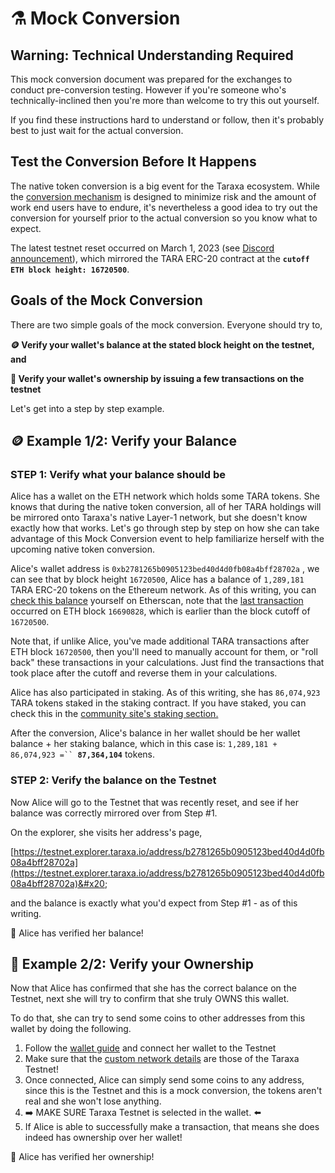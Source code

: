 # ⚗ Mock Conversion

## Warning: Technical Understanding Required&#x20;

This mock conversion document was prepared for the exchanges to conduct pre-conversion testing. However if you're someone who's technically-inclined then you're more than welcome to try this out yourself.&#x20;

If you find these instructions hard to understand or follow, then it's probably best to just wait for the actual conversion.&#x20;



## Test the Conversion Before It Happens

The native token conversion is a big event for the Taraxa ecosystem. While the [conversion mechanism](https://docs.taraxa.io/native-token-conversion/introduction#how-will-the-conversion-work) is designed to minimize risk and the amount of work end users have to endure, it's nevertheless a good idea to try out the conversion for yourself prior to the actual conversion so you know what to expect.&#x20;

The latest testnet reset occurred on March 1, 2023 (see [Discord announcement](https://discord.com/channels/419749122556297216/909881217216827402/1080473001138597938)), which mirrored the TARA ERC-20 contract at the **`cutoff ETH block height: 16720500`**.&#x20;



## Goals of the Mock Conversion&#x20;

There are two simple goals of the mock conversion. Everyone should try to,&#x20;

**🪙  Verify your wallet's balance at the stated block height on the testnet, and**&#x20;

**🔐  Verify your wallet's ownership by issuing a few transactions on the testnet**

Let's get into a step by step example.&#x20;



## **🪙**  Example 1/2: Verify your Balance&#x20;

### STEP 1: Verify what your balance should be

Alice has a wallet on the ETH network which holds some TARA tokens. She knows that during the native token conversion, all of her TARA holdings will be mirrored onto Taraxa's native Layer-1 network, but she doesn't know exactly how that works. Let's go through step by step on how she can take advantage of this Mock Conversion event to help familiarize herself with the upcoming native token conversion.&#x20;

Alice's wallet address is `0xb2781265b0905123bed40d4d0fb08a4bff28702a` , we can see that by block height `16720500`, Alice has a balance of `1,289,181` TARA ERC-20 tokens on the Ethereum network. As of this writing, you can [check this balance](https://etherscan.io/token/0xf001937650bb4f62b57521824b2c20f5b91bea05?a=0xb2781265b0905123bed40d4d0fb08a4bff28702a) yourself on Etherscan, note that the [last transaction](https://etherscan.io/tx/0xafe359ff311b82c34903007635b6319cf94f10a447979709f87e215741248d05) occurred on ETH block `16690828`, which is earlier than the block cutoff of `16720500`.&#x20;

Note that, if unlike Alice, you've made additional TARA transactions after ETH block `16720500`, then you'll need to manually account for them, or "roll back" these transactions in your calculations.  Just find the transactions that took place after the cutoff and reverse them in your calculations.&#x20;

Alice has also participated in staking. As of this writing, she has `86,074,923` TARA tokens staked in the staking contract. If you have staked, you can check this in the [community site's staking section.](https://community.taraxa.io/staking)&#x20;

After the conversion, Alice's balance in her wallet should be her wallet balance + her staking balance, which in this case is: `1,289,181 + 86,074,923 =`` `**`87,364,104`** tokens.&#x20;



### STEP 2: Verify the balance on the Testnet&#x20;

Now Alice will go to the Testnet that was recently reset, and see if her balance was correctly mirrored over from Step #1.&#x20;

On the explorer, she visits her address's page,&#x20;

[https://testnet.explorer.taraxa.io/address/b2781265b0905123bed40d4d0fb08a4bff28702a](https://testnet.explorer.taraxa.io/address/b2781265b0905123bed40d4d0fb08a4bff28702a)&#x20;

and the balance is exactly what you'd expect from Step #1 - as of this writing.&#x20;

🥳 Alice has verified her balance!&#x20;



## **🔐**  Example 2/2: Verify your Ownership

Now that Alice has confirmed that she has the correct balance on the Testnet, next she will try to confirm that she truly OWNS this wallet.&#x20;

To do that, she can try to send some coins to other addresses from this wallet by doing the following.&#x20;

1. Follow the [wallet guide](../wallet/) and connect her wallet to the Testnet
2. Make sure that the [custom network details](https://docs.taraxa.io/wallet/taraxas-network-connection-details#taraxa-testnet-connection-details) are those of the Taraxa Testnet!&#x20;
3. Once connected, Alice can simply send some coins to any address, since this is the Testnet and this is a mock conversion, the tokens aren't real and she won't lose anything.&#x20;
4. ➡️ MAKE SURE Taraxa Testnet is selected in the wallet. ⬅️
5. If Alice is able to successfully make a transaction, that means she does indeed has ownership over her wallet!&#x20;

🥳 Alice has verified her ownership!&#x20;


